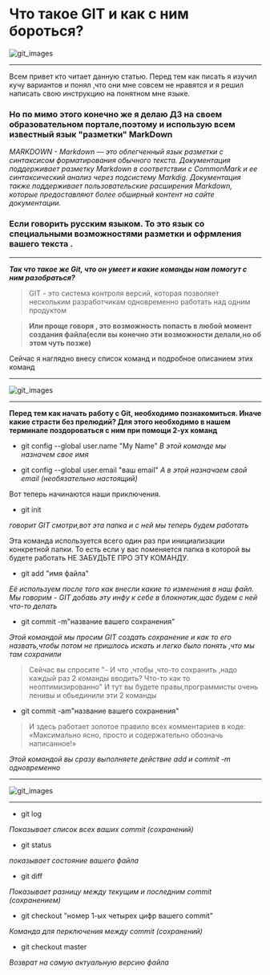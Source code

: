 # Что такое GIT и как с ним бороться?

<image src="\D:\First_leson\git.jpeg" alt="git_images">



---
Всем привет кто читает данную статью. Перед тем как писать я изучил кучу вариантов и понял ,что они мне совсем не нравятся и я решил написать свою инструкцию на понятном мне языке.

### Но по мимо этого конечно же я делаю ДЗ на своем образовательном портале,поэтому и использую всем известный язык "разметки" MarkDown

_MARKDOWN - Markdown — это облегченный язык разметки с синтаксисом форматирования обычного текста. Документация поддерживает разметку Markdown в соответствии с CommonMark и ее синтаксический анализ через подсистему Markdig. Документация также поддерживает пользовательские расширения Markdown, которые предоставляют более обширный контент на сайте документации._

### Если говорить русским языком. То это язык со специальными возможностями разметки и офрмления вашего текста .

____

***Так что такое же Git, что он умеет и какие команды нам помогут с ним разобраться?***

>GIT - это система контроля версий, которая позволяет нескольким разработчикам одновременно работать над одним продуктом

>**Или проще говоря , это возможность попасть в любой момент создания файла(если вы конечно эти возможности делали,но об этом чуть позже)** 

Сейчас я наглядно внесу список команд и подробное описанием этих команд 

___

<image src="\D:\First_leson\clown.jpg" alt="git_images">

____

**Перед тем как начать работу с Git, необходимо познакомиться. Иначе какие страсти без прелюдий?
Для этого необходимо в нашем терминале поздороваться с ним при помощи 2-ух команд**

+ git config --global user.name "My Name"
_В этой команде мы назначем свое имя_

+ git config --global user.email "ваш email"
_А в этой назначаем свой email (необязательно настоящий)_

Вот теперь начинаются наши приключения.

+ git init 

_говорит GIT смотри,вот эта папка и с ней мы теперь будем работать_

Эта команда используется всего один раз при инициализации конкретной папки. То есть если у вас поменяется папка в которой вы будете работать НЕ ЗАБУДЬТЕ ПРО ЭТУ КОМАНДУ.

+ git add "имя файла"

_Её используем после того как внесли какие то изменения в наш файл. Мы говорим - GIT добавь эту инфу к себе в блокнотик,щас будем с ней что-то делать_

+ git commit -m"название вашего сохранения"

_Этой командой мы просим GIT создать сохранение и как то его назвать,чтобы потом не пришлось искать и легко было понять ,что мы там сохранили_

>Сейчас вы спросите "- И что ,чтобы ,что-то сохранить ,надо каждый раз 2 команды вводить? Что-то как то неоптимизированно"
И тут вы будете правы,программисты очень ленивы и обьединили эти 2 команды

+ git commit -am"название вашего сохранения"

>И здесь работает золотое правило всех комментариев в коде: «Максимально ясно, просто и содержательно обозначь написанное!»

_Этой командой вы сразу выполняете действие add и commit -m одновременно_

____

<image src="\D:\First_leson\mask.jpg" alt="git_images">

____

+ git log

_Показывает список всех ваших commit  (сохранений)_

+ git status

_показывает состояние вашего файла_

+ git diff

_Показывает разницу между текущим и последним commit (сохранением)_

+ git checkout "номер 1-ых четырех цифр вашего commit"

_Команда для перключения между commit (сохранений)_

+ git checkout master 

_Возврат на самую актуальную версию файла_





